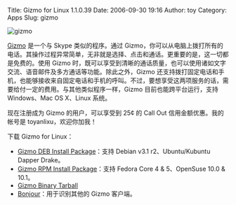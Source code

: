 Title: Gizmo for Linux 1.1.0.39
Date: 2006-09-30 19:16
Author: toy
Category: Apps
Slug: gizmo

![gizmo](http://i.linuxtoy.org/i/gizmologo.gif)

[Gizmo](http://gizmoproject.com) 是一个与 Skype 类似的程序。通过
Gizmo，你可以从电脑上拨打所有的电话。其操作过程异常简单，无非就是选择、点击和通话。更重要的是，这一切都是免费的。使用
Gizmo
时，既可以享受到清晰的通话质量，也可以使用诸如文字交流、语音邮件及多方通话等功能。除此之外，Gizmo
还支持拨打固定电话和手机，也能够接收来自固定电话和手机的呼叫。不过，要想享受这两项服务的话，需要给付一定的费用。与其他类似程序一样，Gizmo
目前也能跨平台运行，支持 Windows、Mac OS X、Linux 系统。

现在注册成为 Gizmo 的用户，可以享受到 25¢ 的 Call Out
信用金额优惠。我的帐号是 toyanlixu，欢迎你加我！

下载 Gizmo for Linux：

-   [Gizmo DEB Install
    Package](http://download.gizmoproject.com/GizmoDownload/gizmo-project_1.1.0.39_i386.deb)：支持
    Debian v3.1 r2、Ubuntu/Kubuntu Dapper Drake。
-   [Gizmo RPM Install
    Package](http://download.gizmoproject.com/GizmoDownload/gizmo-project-1.1.0.39-1.i386.rpm)：支持
    Fedora Core 4 & 5、OpenSuse 10.0 & 10.1。
-   [Gizmo Binary
    Tarball](http://download.gizmoproject.com/GizmoDownload/gizmo-project-1.1.0.39.tar.gz)
-   [Bonjour](http://www.gizmoproject.com/download-bonjour.html)：用于识别其他的
    Gizmo 客户端。

